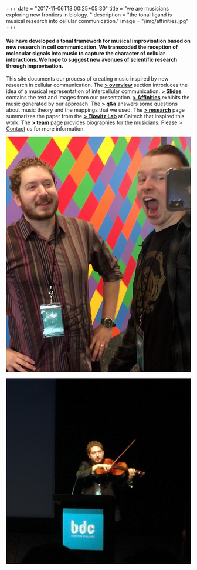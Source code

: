 +++
date = "2017-11-06T13:00:25+05:30"
title = "we are musicians exploring new frontiers in biology. "
description = "the tonal ligand is musical research into cellular communication."
image = "/img/affinities.jpg"
+++


#### We have developed a tonal framework for musical improvisation based on new research in cell communication. We transcoded the reception of molecular signals into music to capture the character of cellular interactions. We hope to suggest new avenues of scientific research through improvisation.

This site documents our process of creating music inspired by new research in cellular communication. The [**> overview**](/overview/) section introduces the idea of a musical representation of intercellular communication. [**> Slides**](/slides/) contains the text and images from our presentation. [**> Affinities**](/affinities/) exhibits the music generated by our approach. The [**> q&a**](/questions/) answers some questions about music theory and the mappings that we used. The [**> research**](/research/) page summarizes the paper from the [**> Elowitz Lab**](http://www.elowitz.caltech.edu) at Caltech that inspired this work. The [**> team**](/team/) page provides biographies for the musicians. Please [> Contact](/contact/) us for more information. 

![Sid and John @MoMA](/img/sid+john_atmoma.png)

![Sid behind the podium](/img/sid_at_bdc2018.png)
